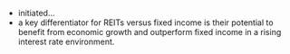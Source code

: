 - initiated...
- a key differentiator for REITs versus fixed income is their potential to benefit from economic growth and outperform fixed income in a rising interest rate environment.
